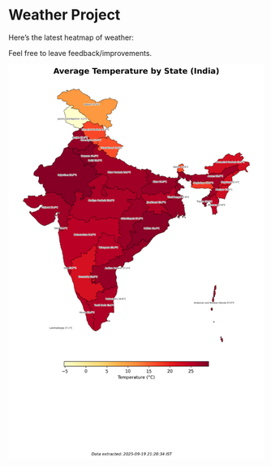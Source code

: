 # Weather Project

Here’s the latest heatmap of weather:

Feel free to leave feedback/improvements.

![India Heatmap](docs/assets/india_heatmap.png?v=CD7BCD)
